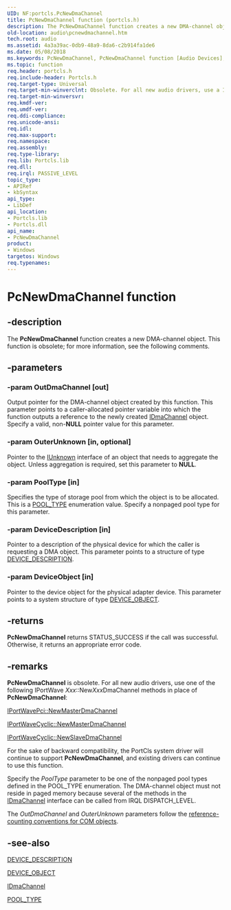 ```yaml
---
UID: NF:portcls.PcNewDmaChannel
title: PcNewDmaChannel function (portcls.h)
description: The PcNewDmaChannel function creates a new DMA-channel object. This function is obsolete; for more information, see the following comments.
old-location: audio\pcnewdmachannel.htm
tech.root: audio
ms.assetid: 4a3a39ac-0db9-48a9-8da6-c2b914fa1de6
ms.date: 05/08/2018
ms.keywords: PcNewDmaChannel, PcNewDmaChannel function [Audio Devices], audio.pcnewdmachannel, audpc-routines_51deae73-e4dd-4b39-ae73-77cf31f8ec06.xml, portcls/PcNewDmaChannel
ms.topic: function
req.header: portcls.h
req.include-header: Portcls.h
req.target-type: Universal
req.target-min-winverclnt: Obsolete. For all new audio drivers, use a IPortWaveXxx::NewXxxDmaChannel method instead. The PortCls system driver implements the PcNewDmaChannel function in Microsoft Windows 98/Me and in Windows 2000 and later operating systems.
req.target-min-winversvr: 
req.kmdf-ver: 
req.umdf-ver: 
req.ddi-compliance: 
req.unicode-ansi: 
req.idl: 
req.max-support: 
req.namespace: 
req.assembly: 
req.type-library: 
req.lib: Portcls.lib
req.dll: 
req.irql: PASSIVE_LEVEL
topic_type:
- APIRef
- kbSyntax
api_type:
- LibDef
api_location:
- Portcls.lib
- Portcls.dll
api_name:
- PcNewDmaChannel
product:
- Windows
targetos: Windows
req.typenames: 
---
```


# PcNewDmaChannel function


## -description


The <b>PcNewDmaChannel</b> function creates a new DMA-channel object. This function is obsolete; for more information, see the following comments.


## -parameters




### -param OutDmaChannel [out]

Output pointer for the DMA-channel object created by this function. This parameter points to a caller-allocated pointer variable into which the function outputs a reference to the newly created <a href="https://docs.microsoft.com/windows-hardware/drivers/ddi/content/portcls/nn-portcls-idmachannel">IDmaChannel</a> object. Specify a valid, non-<b>NULL</b> pointer value for this parameter.


### -param OuterUnknown [in, optional]

Pointer to the <a href="https://docs.microsoft.com/windows/desktop/api/unknwn/nn-unknwn-iunknown">IUnknown</a> interface of an object that needs to aggregate the object. Unless aggregation is required, set this parameter to <b>NULL</b>.


### -param PoolType [in]

Specifies the type of storage pool from which the object is to be allocated. This is a <a href="https://docs.microsoft.com/windows-hardware/drivers/ddi/content/wdm/ne-wdm-_pool_type">POOL_TYPE</a> enumeration value. Specify a nonpaged pool type for this parameter.


### -param DeviceDescription [in]

Pointer to a description of the physical device for which the caller is requesting a DMA object. This parameter points to a structure of type <a href="https://docs.microsoft.com/windows-hardware/drivers/ddi/content/wdm/ns-wdm-_device_description">DEVICE_DESCRIPTION</a>.


### -param DeviceObject [in]

Pointer to the device object for the physical adapter device. This parameter points to a system structure of type <a href="https://docs.microsoft.com/windows-hardware/drivers/ddi/content/wdm/ns-wdm-_device_object">DEVICE_OBJECT</a>.


## -returns



<b>PcNewDmaChannel</b> returns STATUS_SUCCESS if the call was successful. Otherwise, it returns an appropriate error code.




## -remarks



<b>PcNewDmaChannel</b> is obsolete. For all new audio drivers, use one of the following IPortWave <i>Xxx</i>::New<i>Xxx</i>DmaChannel methods in place of <b>PcNewDmaChannel</b>:


<a href="https://docs.microsoft.com/windows-hardware/drivers/ddi/content/portcls/nf-portcls-iportwavepci-newmasterdmachannel">IPortWavePci::NewMasterDmaChannel</a>



<a href="https://docs.microsoft.com/windows-hardware/drivers/ddi/content/portcls/nf-portcls-iportwavecyclic-newmasterdmachannel">IPortWaveCyclic::NewMasterDmaChannel</a>



<a href="https://docs.microsoft.com/windows-hardware/drivers/ddi/content/portcls/nf-portcls-iportwavecyclic-newslavedmachannel">IPortWaveCyclic::NewSlaveDmaChannel</a>


For the sake of backward compatibility, the PortCls system driver will continue to support <b>PcNewDmaChannel</b>, and existing drivers can continue to use this function.

Specify the <i>PoolType</i> parameter to be one of the nonpaged pool types defined in the POOL_TYPE enumeration. The DMA-channel object must not reside in paged memory because several of the methods in the <a href="https://docs.microsoft.com/windows-hardware/drivers/ddi/content/portcls/nn-portcls-idmachannel">IDmaChannel</a> interface can be called from IRQL DISPATCH_LEVEL.

The <i>OutDmaChannel</i> and <i>OuterUnknown </i>parameters follow the <a href="https://docs.microsoft.com/windows-hardware/drivers/audio/reference-counting-conventions-for-com-objects">reference-counting conventions for COM objects</a>.




## -see-also




<a href="https://docs.microsoft.com/windows-hardware/drivers/ddi/content/wdm/ns-wdm-_device_description">DEVICE_DESCRIPTION</a>



<a href="https://docs.microsoft.com/windows-hardware/drivers/ddi/content/wdm/ns-wdm-_device_object">DEVICE_OBJECT</a>



<a href="https://docs.microsoft.com/windows-hardware/drivers/ddi/content/portcls/nn-portcls-idmachannel">IDmaChannel</a>



<a href="https://docs.microsoft.com/windows-hardware/drivers/ddi/content/wdm/ne-wdm-_pool_type">POOL_TYPE</a>
 

 


